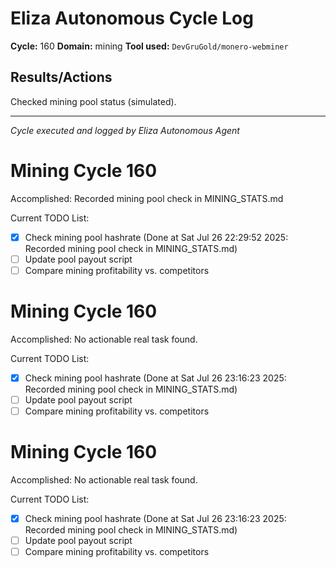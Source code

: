 # Eliza Autonomous Cycle Log

**Cycle:** 160
**Domain:** mining
**Tool used:** `DevGruGold/monero-webminer`

## Results/Actions
Checked mining pool status (simulated).

---
*Cycle executed and logged by Eliza Autonomous Agent*

# Mining Cycle 160

Accomplished: Recorded mining pool check in MINING_STATS.md

Current TODO List:

- [x] Check mining pool hashrate  (Done at Sat Jul 26 22:29:52 2025: Recorded mining pool check in MINING_STATS.md)
- [ ] Update pool payout script
- [ ] Compare mining profitability vs. competitors

# Mining Cycle 160

Accomplished: No actionable real task found.

Current TODO List:

- [x] Check mining pool hashrate  (Done at Sat Jul 26 23:16:23 2025: Recorded mining pool check in MINING_STATS.md)
- [ ] Update pool payout script
- [ ] Compare mining profitability vs. competitors

# Mining Cycle 160

Accomplished: No actionable real task found.

Current TODO List:

- [x] Check mining pool hashrate  (Done at Sat Jul 26 23:16:23 2025: Recorded mining pool check in MINING_STATS.md)
- [ ] Update pool payout script
- [ ] Compare mining profitability vs. competitors